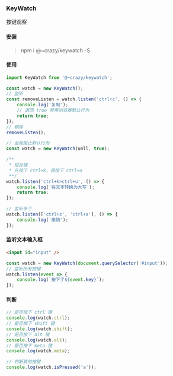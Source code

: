 ### KeyWatch

按键观察

#### 安装

> npm i @~crazy/keywatch -S

#### 使用

```javascript
import KeyWatch from '@~crazy/keywatch';

const watch = new KeyWatch();
// 监听
const removeListen = watch.listen('ctrl+c', () => {
    console.log('复制');
    // 返回 true 禁用浏览器默认行为
    return true;
});
// 移除
removeListen();

// 全局阻止默认行为
const watch = new KeyWatch(unll, true);

/**
 * 组合键
 * 先按下 ctrl+k，再按下 ctrl+u
 **/
watch.listen('ctrl+k>ctrl+u', () => {
    console.log('将文本转换为大写');
    return true;
});

// 监听多个
watch.listen(['ctrl+z', 'ctrl+a'], () => {
    console.log('撤销');
});
```

#### 监听文本输入框

```html
<input id="input" />
```

```javascript
const watch = new KeyWatch(document.querySelector('#input'));
// 监听所有按键
watch.listen(event => {
    console.log(`按下了${event.key}`);
});
```

#### 判断
``` javascript
// 是否按下 ctrl 键
console.log(watch.ctrl);
// 是否按下 shift 键
console.log(watch.shift);
// 是否按下 alt 键
console.log(watch.alt);
// 是否按下 meta 键
console.log(watch.meta);

// 判断其他按键
console.log(watch.isPressed('a'));
```